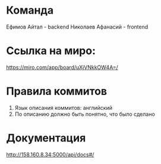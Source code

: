 # Команда
Ефимов Айтал - backend
Николаев Афанасий - frontend

# Ссылка на миро:
https://miro.com/app/board/uXjVNkkOW4A=/

# Правила коммитов
1) Язык описания коммитов: английский
2) По описанию должно быть понятно, что было сделано

# Документация
http://158.160.8.34:5000/api/docs#/
